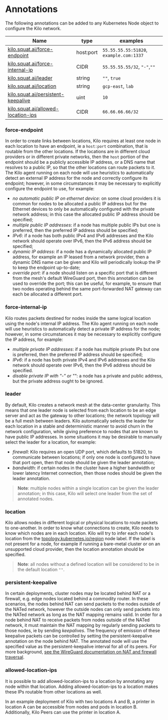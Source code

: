 # Annotations

The following annotations can be added to any Kubernetes Node object to configure the Kilo network.

|Name|type|examples|
|----|----|-------|
|[kilo.squat.ai/force-endpoint](#force-endpoint)|host:port|`55.55.55.55:51820`, `example.com:1337`|
|[kilo.squat.ai/force-internal-ip](#force-internal-ip)|CIDR|`55.55.55.55/32`, `"-"`,`""`|
|[kilo.squat.ai/leader](#leader)|string|`""`, `true`|
|[kilo.squat.ai/location](#location)|string|`gcp-east`, `lab`|
|[kilo.squat.ai/persistent-keepalive](#persistent-keepalive)|uint|`10`|
|[kilo.squat.ai/allowed-location-ips](#allowed-location-ips)|CIDR|`66.66.66.66/32`|

### force-endpoint
In order to create links between locations, Kilo requires at least one node in each location to have an endpoint, ie a `host:port` combination, that is routable from the other locations.
If the locations are in different cloud providers or in different private networks, then the `host` portion of the endpoint should be a publicly accessible IP address, or a DNS name that resolves to a public IP, so that the other locations can route packets to it.
The Kilo agent running on each node will use heuristics to automatically detect an external IP address for the node and correctly configure its endpoint; however, in some circumstances it may be necessary to explicitly configure the endpoint to use, for example:
 * _no automatic public IP on ethernet device_: on some cloud providers it is common for nodes to be allocated a public IP address but for the Ethernet devices to only be automatically configured with the private network address; in this case the allocated public IP address should be specified;
 * _multiple public IP addresses_: if a node has multiple public IPs but one is preferred, then the preferred IP address should be specified;
 * _IPv6_: if a node has both public IPv4 and IPv6 addresses and the Kilo network should operate over IPv6, then the IPv6 address should be specified;
 * _dynamic IP address_: if a node has a dynamically allocated public IP address, for example an IP leased from a network provider, then a dynamic DNS name can be given and Kilo will periodically lookup the IP to keep the endpoint up-to-date;
 * _override port_: if a node should listen on a specific port that is different from the mesh's default WireGuard port, then this annotation can be used to override the port; this can be useful, for example, to ensure that two nodes operating behind the same port-forwarded NAT gateway can each be allocated a different port.

### force-internal-ip
Kilo routes packets destined for nodes inside the same logical location using the node's internal IP address.
The Kilo agent running on each node will use heuristics to automatically detect a private IP address for the node; however, in some circumstances it may be necessary to explicitly configure the IP address, for example:
 * _multiple private IP addresses_: if a node has multiple private IPs but one is preferred, then the preferred IP address should be specified;
 * _IPv6_: if a node has both private IPv4 and IPv6 addresses and the Kilo network should operate over IPv6, then the IPv6 address should be specified.
 * _disable private IP with "-" or ""_: a node has a private and public address, but the private address ought to be ignored.

### leader
By default, Kilo creates a network mesh at the data-center granularity.
This means that one leader node is selected from each location to be an edge server and act as the gateway to other locations; the network topology will be a full mesh between leaders.
Kilo automatically selects the leader for each location in a stable and deterministic manner to avoid churn in the network configuration, while giving preference to nodes that are known to have public IP addresses.
In some situations it may be desirable to manually select the leader for a location, for example:
 * _firewall_: Kilo requires an open UDP port, which defaults to 51820, to communicate between locations; if only one node is configured to have that port open, then that node should be given the leader annotation;
 * _bandwidth_: if certain nodes in the cluster have a higher bandwidth or lower latency Internet connection, then those nodes should be given the leader annotation.

> **Note**: multiple nodes within a single location can be given the leader annotation; in this case, Kilo will select one leader from the set of annotated nodes.

### location
Kilo allows nodes in different logical or physical locations to route packets to one-another.
In order to know what connections to create, Kilo needs to know which nodes are in each location.
Kilo will try to infer each node's location from the [topology.kubernetes.io/region](https://kubernetes.io/docs/reference/kubernetes-api/labels-annotations-taints/#topologykubernetesioregion) node label.
If the label is not present for a node, for example if running a bare-metal cluster or on an unsupported cloud provider, then the location annotation should be specified.

> **Note**: all nodes without a defined location will be considered to be in the default location `""`.

### persistent-keepalive
In certain deployments, cluster nodes may be located behind NAT or a firewall, e.g. edge nodes located behind a commodity router.
In these scenarios, the nodes behind NAT can send packets to the nodes outside of the NATed network, however the outside nodes can only send packets into the NATed network as long as the NAT mapping remains valid.
In order for a node behind NAT to receive packets from nodes outside of the NATed network, it must maintain the NAT mapping by regularly sending packets to those nodes, ie by sending _keepalives_.
The frequency of emission of these keepalive packets can be controlled by setting the persistent-keepalive annotation on the node behind NAT.
The annotated node will use the specified value as the persistent-keepalive interval for all of its peers.
For more background, [see the WireGuard documentation on NAT and firewall traversal](https://www.wireguard.com/quickstart/#nat-and-firewall-traversal-persistence).

### allowed-location-ips
It is possible to add allowed-location-ips to a location by annotating any node within that location.
Adding allowed-location-ips to a location makes these IPs routable from other locations as well.

In an example deployment of Kilo with two locations A and B, a printer in location A can be accessible from nodes and pods in location B.
Additionally, Kilo Peers can use the printer in location A.
